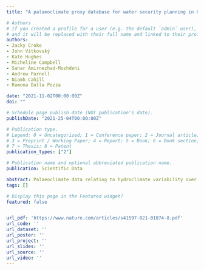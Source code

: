 ```yaml
---
title: "A palaeoclimate proxy database for water security planning in Queensland Australia"

# Authors
# If you created a profile for a user (e.g. the default `admin` user), write the username (folder name) here 
# and it will be replaced with their full name and linked to their profile.
authors:
- Jacky Croke 
- John Vítkovský
- Kate Hughes
- Micheline Campbell
- Sahar Amirnezhad-Mozhdehi
- Andrew Parnell
- Niamh Cahill
- Ramona Dalla Pozza

date: "2021-11-02T00:00:00Z"
doi: ""

# Schedule page publish date (NOT publication's date).
publishDate: "2021-25-04T00:00:00Z"

# Publication type.
# Legend: 0 = Uncategorized; 1 = Conference paper; 2 = Journal article;
# 3 = Preprint / Working Paper; 4 = Report; 5 = Book; 6 = Book section;
# 7 = Thesis; 8 = Patent
publication_types: ["2"]

# Publication name and optional abbreviated publication name.
publication: Scientific Data

abstract: Palaeoclimate data relating to hydroclimate variability over the past millennia have a vital contribution to make to the water sector globally. The water industry faces considerable challenges accessing climate data sets that extend beyond that of historical gauging stations. Without this, variability around the extremes of floods and droughts is unknown and stress-testing infrastructure design and water demands is challenging. User-friendly access to relevant palaeoclimate data is now essential, and importantly, an efficient process to determine which proxies are most relevant to a planning scenario, and geographic area of interest. this paper presents PalaeoWISE (Palaeoclimate Data for Water Industry and Security Planning) a fully integrated, and quality-assured database of proxy data extracted from data repositories and publications collated in Linked Paleo Data (LiPD) format. We demonstrate the application of the database in Queensland, one of australia’s most hydrologically extreme states. The database and resultant hydroclimate correlations provides both the scientific community, and water resource managers, with a valuable resource to better manage for future climate changes.
tags: []

# Display this page in the Featured widget?
featured: false


url_pdf: 'https://www.nature.com/articles/s41597-021-01074-8.pdf'
url_code: ''
url_dataset: ''
url_poster: ''
url_project: ''
url_slides: ''
url_source: ''
url_video: ''
---
```

